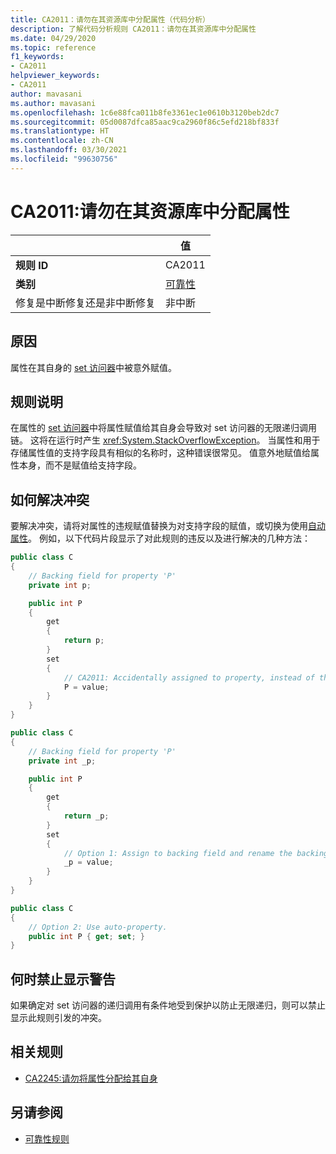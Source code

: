 ```yaml
---
title: CA2011：请勿在其资源库中分配属性（代码分析）
description: 了解代码分析规则 CA2011：请勿在其资源库中分配属性
ms.date: 04/29/2020
ms.topic: reference
f1_keywords:
- CA2011
helpviewer_keywords:
- CA2011
author: mavasani
ms.author: mavasani
ms.openlocfilehash: 1c6e88fca011b8fe3361ec1e0610b3120beb2dc7
ms.sourcegitcommit: 05d0087dfca85aac9ca2960f86c5efd218bf833f
ms.translationtype: HT
ms.contentlocale: zh-CN
ms.lasthandoff: 03/30/2021
ms.locfileid: "99630756"
---
```

# <a name="ca2011-do-not-assign-property-within-its-setter"></a>CA2011:请勿在其资源库中分配属性

| | 值 |
|-|-|
| **规则 ID** |CA2011|
| **类别** |[可靠性](reliability-warnings.md)|
| 修复是中断修复还是非中断修复 |非中断|

## <a name="cause"></a>原因

属性在其自身的 [set 访问器](../../../csharp/programming-guide/classes-and-structs/using-properties.md#the-set-accessor)中被意外赋值。

## <a name="rule-description"></a>规则说明

在属性的 [set 访问器](../../../csharp/programming-guide/classes-and-structs/using-properties.md#the-set-accessor)中将属性赋值给其自身会导致对 set 访问器的无限递归调用链。 这将在运行时产生 <xref:System.StackOverflowException>。 当属性和用于存储属性值的支持字段具有相似的名称时，这种错误很常见。 值意外地赋值给属性本身，而不是赋值给支持字段。

## <a name="how-to-fix-violations"></a>如何解决冲突

要解决冲突，请将对属性的违规赋值替换为对支持字段的赋值，或切换为使用[自动属性](../../../csharp/programming-guide/classes-and-structs/auto-implemented-properties.md)。 例如，以下代码片段显示了对此规则的违反以及进行解决的几种方法：

```csharp
public class C
{
    // Backing field for property 'P'
    private int p;

    public int P
    {
        get
        {
            return p;
        }
        set
        {
            // CA2011: Accidentally assigned to property, instead of the backing field.
            P = value;
        }
    }
}
```

```csharp
public class C
{
    // Backing field for property 'P'
    private int _p;

    public int P
    {
        get
        {
            return _p;
        }
        set
        {
            // Option 1: Assign to backing field and rename the backing field for clarity.
            _p = value;
        }
    }
}
```

```csharp
public class C
{
    // Option 2: Use auto-property.
    public int P { get; set; }
}
```

## <a name="when-to-suppress-warnings"></a>何时禁止显示警告

如果确定对 set 访问器的递归调用有条件地受到保护以防止无限递归，则可以禁止显示此规则引发的冲突。

## <a name="related-rules"></a>相关规则

- [CA2245:请勿将属性分配给其自身](ca2245.md)

## <a name="see-also"></a>另请参阅

- [可靠性规则](reliability-warnings.md)

